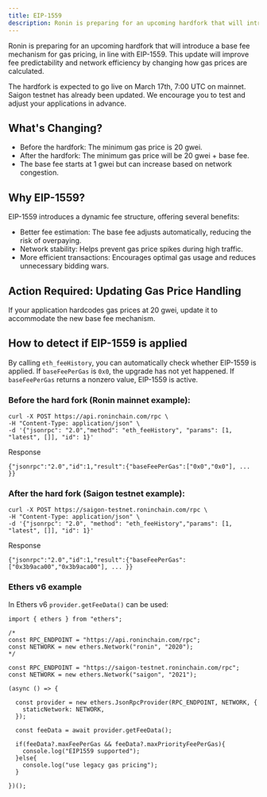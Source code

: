 ```yaml
---
title: EIP-1559
description: Ronin is preparing for an upcoming hardfork that will introduce EIP-1559
---
```


Ronin is preparing for an upcoming hardfork that will introduce a base fee mechanism for gas pricing, in line with EIP-1559. This update will improve fee predictability and network efficiency by changing how gas prices are calculated.

The hardfork is expected to go live on March 17th, 7:00 UTC on mainnet. Saigon testnet has already been updated. We encourage you to test and adjust your applications in advance.

## What's Changing?

* Before the hardfork: The minimum gas price is 20 gwei.
* After the hardfork: The minimum gas price will be 20 gwei + base fee.
* The base fee starts at 1 gwei but can increase based on network congestion.

## Why EIP-1559?

EIP-1559 introduces a dynamic fee structure, offering several benefits:
* Better fee estimation: The base fee adjusts automatically, reducing the risk of overpaying.
* Network stability: Helps prevent gas price spikes during high traffic.
* More efficient transactions: Encourages optimal gas usage and reduces unnecessary bidding wars.

## Action Required: Updating Gas Price Handling

If your application hardcodes gas prices at 20 gwei, update it to accommodate the new base fee mechanism.

## How to detect if EIP-1559 is applied

By calling `eth_feeHistory`, you can automatically check whether EIP-1559 is applied. If `baseFeePerGas` is `0x0`, the upgrade has not yet happened. If `baseFeePerGas` returns a nonzero value, EIP-1559 is active.

### Before the hard fork (Ronin mainnet example):

```
curl -X POST https://api.roninchain.com/rpc \
-H "Content-Type: application/json" \
-d '{"jsonrpc": "2.0","method": "eth_feeHistory", "params": [1, "latest", []], "id": 1}'
```

Response

```
{"jsonrpc":"2.0","id":1,"result":{"baseFeePerGas":["0x0","0x0"], ... }}
```

###  After the hard fork (Saigon testnet example):

```
curl -X POST https://saigon-testnet.roninchain.com/rpc \
-H "Content-Type: application/json" \
-d '{"jsonrpc": "2.0", "method": "eth_feeHistory","params": [1, "latest", []], "id": 1}'
```

Response

```
{"jsonrpc":"2.0","id":1,"result":{"baseFeePerGas":["0x3b9aca00","0x3b9aca00"], ... }}
```

### Ethers v6 example

In Ethers v6 `provider.getFeeData()` can be used:

```
import { ethers } from "ethers";

/*
const RPC_ENDPOINT = "https://api.roninchain.com/rpc";
const NETWORK = new ethers.Network("ronin", "2020");
*/

const RPC_ENDPOINT = "https://saigon-testnet.roninchain.com/rpc";
const NETWORK = new ethers.Network("saigon", "2021");

(async () => {

  const provider = new ethers.JsonRpcProvider(RPC_ENDPOINT, NETWORK, {
    staticNetwork: NETWORK,
  });

  const feeData = await provider.getFeeData();

  if(feeData?.maxFeePerGas && feeData?.maxPriorityFeePerGas){
    console.log("EIP1559 supported");
  }else{
    console.log("use legacy gas pricing");
  }

})(); 
```

